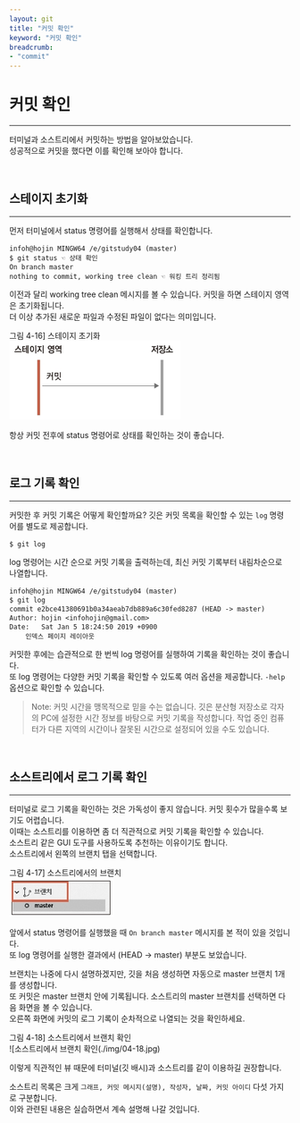 ```yaml
---
layout: git
title: "커밋 확인"
keyword: "커밋 확인"
breadcrumb:
- "commit"
---
```


# 커밋 확인
---
터미널과 소스트리에서 커밋하는 방법을 알아보았습니다.  
성공적으로 커밋을 했다면 이를 확인해 보아야 합니다.  

<br>
<a name="1"></a>

## 스테이지 초기화
---
먼저 터미널에서 status 명령어를 실행해서 상태를 확인합니다.

```
infoh@hojin MINGW64 /e/gitstudy04 (master)
$ git status ☜ 상태 확인
On branch master
nothing to commit, working tree clean ☜ 워킹 트리 정리됨

```

이전과 달리 working tree clean 메시지를 볼 수 있습니다. 커밋을 하면 스테이지 영역은 초기화됩니다.  
더 이상 추가된 새로운 파일과 수정된 파일이 없다는 의미입니다.

그림 4-16] 스테이지 초기화  
![스테이지 초기화](./img/04-16.jpg)  

항상 커밋 전후에 status 명령어로 상태를 확인하는 것이 좋습니다.  

<br>
<a name="2"></a>

## 로그 기록 확인
---
커밋한 후 커밋 기록은 어떻게 확인할까요? 깃은 커밋 목록을 확인할 수 있는 `log` 명령어를 별도로 제공합니다.  

```
$ git log
```
 
log 명령어는 시간 순으로 커밋 기록을 출력하는데, 최신 커밋 기록부터 내림차순으로 나열합니다.  

```
infoh@hojin MINGW64 /e/gitstudy04 (master)
$ git log
commit e2bce41380691b0a34aeab7db889a6c30fed8287 (HEAD -> master)
Author: hojin <infohojin@gmail.com>
Date:   Sat Jan 5 18:24:50 2019 +0900
    인덱스 페이지 레이아웃
```

커밋한 후에는 습관적으로 한 번씩 log 명령어를 실행하여 기록을 확인하는 것이 좋습니다.  
또 log 명령어는 다양한 커밋 기록을 확인할 수 있도록 여러 옵션을 제공합니다. `-help` 옵션으로 확인할 수 있습니다.  

>Note: 커밋 시간을 맹목적으로 믿을 수는 없습니다. 깃은 분산형 저장소로 각자의 PC에 설정한 시간 정보를 바탕으로 커밋 기록을 작성합니다. 작업 중인 컴퓨터가 다른 지역의 시간이나 잘못된 시간으로 설정되어 있을 수도 있습니다.  

<br>
<a name="3"></a>

## 소스트리에서 로그 기록 확인
---
터미널로 로그 기록을 확인하는 것은 가독성이 좋지 않습니다. 커밋 횟수가 많을수록 보기도 어렵습니다.  
이때는 소스트리를 이용하면 좀 더 직관적으로 커밋 기록을 확인할 수 있습니다.  
소스트리 같은 GUI 도구를 사용하도록 추천하는 이유이기도 합니다.  
소스트리에서 왼쪽의 브랜치 탭을 선택합니다.

그림 4-17] 소스트리에서의 브랜치  
![소스트리에서의 브랜치](./img/04-17.jpg) 
 
앞에서 status 명령어를 실행했을 때 `On branch master` 메시지를 본 적이 있을 것입니다.  
또 log 명령어를 실행한 결과에서 (HEAD -> master) 부분도 보았습니다.  

브랜치는 나중에 다시 설명하겠지만, 깃을 처음 생성하면 자동으로 master 브랜치 1개를 생성합니다.  
또 커밋은 master 브랜치 안에 기록됩니다. 소스트리의 master 브랜치를 선택하면 다음 화면을 볼 수 있습니다.  
오른쪽 화면에 커밋의 로그 기록이 순차적으로 나열되는 것을 확인하세요.  

그림 4-18] 소스트리에서 브랜치 확인  
![소스트리에서 브랜치 확인(./img/04-18.jpg) 

이렇게 직관적인 뷰 때문에 터미널(깃 배시)과 소스트리를 같이 이용하길 권장합니다.  

소스트리 목록은 크게 `그래프, 커밋 메시지(설명), 작성자, 날짜, 커밋 아이디` 다섯 가지로 구분합니다.  
이와 관련된 내용은 실습하면서 계속 설명해 나갈 것입니다.  

<br><br>